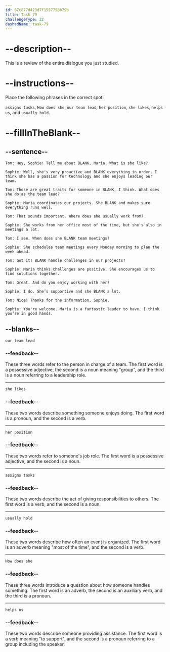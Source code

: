 ```yaml
---
id: 67c877d423d7f1557758b79b
title: Task 79
challengeType: 22
dashedName: task-79
---
```

<!-- REVIEW -->

# --description--

This is a review of the entire dialogue you just studied.

# --instructions--

Place the following phrases in the correct spot:

`assigns tasks`, `How does she`, `our team lead`, `her position`, `she likes`, `helps us`, and `usually hold`.

# --fillInTheBlank--

## --sentence--

`Tom: Hey, Sophie! Tell me about BLANK, Maria. What is she like?`  

`Sophie: Well, she's very proactive and BLANK everything in order. I think she has a passion for technology and she enjoys leading our team.`  

`Tom: Those are great traits for someone in BLANK, I think. What does she do as the team lead?`  

`Sophie: Maria coordinates our projects. She BLANK and makes sure everything runs well.`  

`Tom: That sounds important. Where does she usually work from?`  

`Sophie: She works from her office most of the time, but she's also in meetings a lot.`  

`Tom: I see. When does she BLANK team meetings?`  

`Sophie: She schedules team meetings every Monday morning to plan the week ahead.`  

`Tom: Got it! BLANK handle challenges in our projects?`  

`Sophie: Maria thinks challenges are positive. She encourages us to find solutions together.`  

`Tom: Great. And do you enjoy working with her?`  

`Sophie: I do. She’s supportive and she BLANK a lot.`  

`Tom: Nice! Thanks for the information, Sophie.`  

`Sophie: You're welcome. Maria is a fantastic leader to have. I think you’re in good hands.`  

## --blanks--

`our team lead`  

### --feedback--

These three words refer to the person in charge of a team. The first word is a possessive adjective, the second is a noun meaning "group", and the third is a noun referring to a leadership role.  

---

`she likes`  

### --feedback--

These two words describe something someone enjoys doing. The first word is a pronoun, and the second is a verb.  

---

`her position`  

### --feedback--

These two words refer to someone's job role. The first word is a possessive adjective, and the second is a noun.  

---

`assigns tasks`  

### --feedback--

These two words describe the act of giving responsibilities to others. The first word is a verb, and the second is a noun.  

---

`usually hold`  

### --feedback--

These two words describe how often an event is organized. The first word is an adverb meaning "most of the time", and the second is a verb.  

---

`How does she`  

### --feedback--

These three words introduce a question about how someone handles something. The first word is an adverb, the second is an auxiliary verb, and the third is a pronoun.  

---

`helps us`  

### --feedback--

These two words describe someone providing assistance. The first word is a verb meaning "to support", and the second is a pronoun referring to a group including the speaker.  
